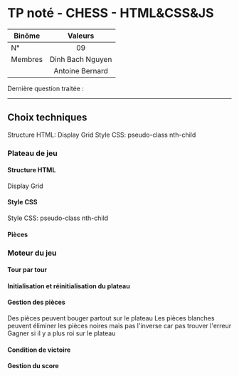 # TP noté - CHESS - HTML&CSS&JS

| Binôme  | Valeurs |
| ------------- |:-------------:|
| N°     | 09    |
| Membres      | Dinh Bach Nguyen   
|              | Antoine Bernard


Dernière question traitée : 

----

## Choix techniques

Structure HTML: Display Grid
Style CSS: pseudo-class nth-child

### Plateau de jeu


#### Structure HTML

Display Grid

#### Style CSS

Style CSS: pseudo-class nth-child

#### Pièces


### Moteur du jeu


#### Tour par tour


#### Initialisation et réinitialisation du plateau


#### Gestion des pièces

Des pièces peuvent bouger partout sur le plateau
Les pièces blanches peuvent éliminer les pièces noires mais pas l'inverse car pas trouver l'erreur
Gagner si il y a plus roi sur le plateau


#### Condition de victoire


#### Gestion du score

